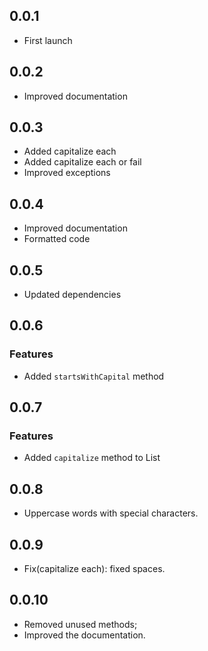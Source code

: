 ## 0.0.1

- First launch

## 0.0.2

- Improved documentation

## 0.0.3

- Added capitalize each
- Added capitalize each or fail
- Improved exceptions

## 0.0.4

- Improved documentation
- Formatted code

## 0.0.5

- Updated dependencies

## 0.0.6

### Features

- Added `startsWithCapital` method

## 0.0.7

### Features

- Added `capitalize` method to List<String>

## 0.0.8

- Uppercase words with special characters.

## 0.0.9

- Fix(capitalize each): fixed spaces.

## 0.0.10

- Removed unused methods;
- Improved the documentation.